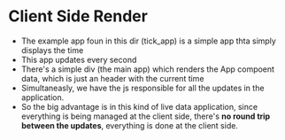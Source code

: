 # Client Side Render
- The example app foun in this dir (tick_app) is a simple app thta simply displays the time
- This app updates every second
- There's a simple div (the main app) which renders the App compoent data, which is just an header with the current time
- Simultaneasly, we have the js responsible for all the updates in the application.
- So the big advantage is in this kind of live data application, since everything is being managed at the client side, there's **no round trip between the updates**, everything is done at the client side.